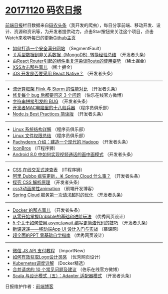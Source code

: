 # [20171120 码农日报](http://hao.caibaojian.com/date/2017/11/20)

[前端日报](http://caibaojian.com/c/news)栏目数据来自[码农头条](http://hao.caibaojian.com/)（我开发的爬虫），每日分享前端、移动开发、设计、资源和资讯等，为开发者提供动力，点击Star按钮来关注这个项目，点击Watch来收听每日的更新[Github主页](https://github.com/kujian/frontendDaily)
* [如何打造一个安全满分网站](http://hao.caibaojian.com/56906.html) （SegmentFault）
* [关系型数据到非关系数据（MongoDB）转换经验总结](http://hao.caibaojian.com/56924.html) （开发者头条）
* [由React Router引起的组件重复渲染谈Route的使用姿势](http://hao.caibaojian.com/56909.html) （稀土掘金）
* [XSS攻击那些事儿](http://hao.caibaojian.com/56910.html) （稀土掘金）
* [iOS 开发是否要采用 React Native？](http://hao.caibaojian.com/56919.html) （开发者头条）

***
* [流计算框架 Flink 与 Storm 的性能对比](http://hao.caibaojian.com/56920.html) （开发者头条）
* [修复每个 bug 后都要问这 3 个问题](http://hao.caibaojian.com/56960.html) （伯乐在线官方微博）
* [字符串拼接引发的 BUG](http://hao.caibaojian.com/56922.html) （开发者头条）
* [开发者MAC电脑里的十八般兵器](http://hao.caibaojian.com/56950.html) （程序员俱乐部）
* [Node.js Best Practices 简读版](http://hao.caibaojian.com/56923.html) （开发者头条）

***
* [Linux 系统结构详解](http://hao.caibaojian.com/56951.html) （程序员俱乐部）
* [Linux 文件权限总结](http://hao.caibaojian.com/56952.html) （程序员俱乐部）
* [Pachyderm 介绍：建造一个现代的 Hadoop](http://hao.caibaojian.com/56925.html) （开发者头条）
* [IconBros](http://hao.caibaojian.com/56953.html) （IT程序狮）
* [Android 8.0 中如何实现视频通话的画中画模式](http://hao.caibaojian.com/56926.html) （开发者头条）

***
* [CSS 在线交互式速查表](http://hao.caibaojian.com/56954.html) （IT程序狮）
* [阿里 Dubbo 疯狂更新，关 Spring Cloud 什么事？](http://hao.caibaojian.com/56916.html) （开发者头条）
* [探究 CSS 解析原理](http://hao.caibaojian.com/56928.html) （开发者头条）
* [css3动画属性animation](http://hao.caibaojian.com/56955.html) （前端开发博客）
* [Spring Cloud 服务第一次请求超时的优化](http://hao.caibaojian.com/56917.html) （开发者头条）

***
* [Docker 的那点事儿](http://hao.caibaojian.com/56929.html) （开发者头条）
* [从零开始掌握Dribbble的基础和进阶玩法](http://hao.caibaojian.com/56956.html) （优秀网页设计）
* [5 个关于如何使用 async/await 编写更简洁代码的技巧](http://hao.caibaojian.com/56918.html) （开发者头条）
* [新课速递——移动端App UI 设计入门与实战](http://hao.caibaojian.com/56946.html) （慕课网）
* [超全面的PPT 零基础自学指南](http://hao.caibaojian.com/56957.html) （优秀网页设计）

***
* [微信 JS API 支付教程](http://hao.caibaojian.com/56947.html) （ImportNew）
* [如何有效获取Logo设计灵感](http://hao.caibaojian.com/56958.html) （优秀网页设计）
* [Kubernetes调度详解](http://hao.caibaojian.com/56948.html) （Docker精选）
* [合并请求的 10 个常见问题及建议](http://hao.caibaojian.com/56959.html) （伯乐在线官方微博）
* [Scala 与设计模式（五）：Adapter 适配器模式](http://hao.caibaojian.com/56921.html) （开发者头条）

日报维护作者：[前端博客](http://caibaojian.com/) 